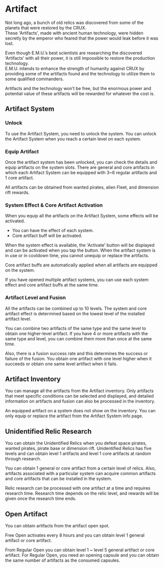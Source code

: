 # Artifact

Not long ago, a bunch of old relics was discovered from some of the planets that were restored by the CRUX.<br>
These 'Artifacts', made with ancient human technology, were hidden secretly by the emperor who feared that the power would leak before it was lost.<br>

Even though E.M.U.’s best scientists are researching the discovered ‘Artifacts’ with all their power, it is still impossible to restore the production technology.<br>
E.M.U. intends to enhance the strength of humanity against CRUX by providing some of the artifacts found and the technology to utilize them to some qualified commanders.<br>

Artifacts and the technology won’t be free, but the enormous power and potential value of these artifacts will be rewarded for whatever the cost is.<br>


## Artifact System

### Unlock

To use the Artifact System, you need to unlock the system.
You can unlock the Artifact System when you reach a certain level on each system.<br>

### Equip Artifact

Once the artifact system has been unlocked, you can check the details and equip artifacts on the system slots. 
There are general and core artifacts in which each Artifact System can be equipped with 3~6 regular artifacts and 1 core artifact.<br>

All artifacts can be obtained from wanted pirates, alien Fleet, and dimension rift rewards.<br>

### System Effect & Core Artifact Activation

When you equip all the artifacts on the Artifact System, some effects will be activated.
- You can have the effect of each system.
- Core artifact buff will be activated.

When the system effect is available, the 'Activate' button will be displayed and can be activated when you tap the button.
When the artifact system is in use or in cooldown time, you cannot unequip or replace the artifacts.<br>


Core artifact buffs are automatically applied when all artifacts are equipped on the system.<br>

If you have opened multiple artifact systems, you can use each system effect and core artifact buffs at the same time.<br>


### Artifact Level and Fusion

All the artifacts can be combined up to 10 levels. 
The system and core artifact effect is determined based on the lowest level of the installed artifact level.<br>

You can combine two artifacts of the same type and the same level to obtain one higher-level artifact.
If you have 4 or more artifacts with the same type and level, you can combine them more than once at the same time.<br>

Also, there is a fusion success rate and this determines the success or failure of the fusion.
You obtain one artifact with one level higher when it succeeds or obtain one same level artifact when it fails.<br>


## Artifact Inventory 

You can manage all the artifacts from the Artifact inventory.
Only artifacts that meet specific conditions can be selected and displayed, and detailed information on artifacts and fusion can also be processed in the inventory.<br>

An equipped artifact on a system does not show on the inventory.
You can only equip or replace the artifact from the Artifact System info page.<br>


## Unidentified Relic Research

You can obtain the Unidentified Relics when you defeat space pirates, wanted pirates, pirate base or dimension rift. 
Unidentified Relics has five levels and can obtain level 1 artifacts and level 1 core artifacts at random through research.<br> 

You can obtain 1 general or core artifact from a certain level of relics.
Also, artifacts associated with a particular system can acquire common artifacts and core artifacts that can be installed in the system.<br>

Relic research can be processed with one artifact at a time and requires research time. 
Research time depends on the relic level, and rewards will be given once the research time ends.<br> 


## Open Artifact 

You can obtain artifacts from the artifact open spot.<br>

Free Open activates every 8 hours and you can obtain level 1 general artifact or core artifact.<br>

From Regular Open you can obtain level 1 ~ level 5 general artifact or core artifact.
For Regular Open, you need an opening capsule and you can obtain the same number of artifacts as the consumed capsules.<br>

